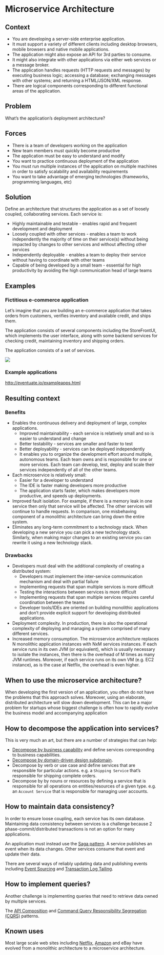 # Microservice Architecture

## Context

- You are developing a server-side enterprise application. 
- It must support a variety of different clients including desktop browsers, mobile browsers and native mobile applications. 
- The application might also expose an API for 3rd parties to consume. 
- It might also integrate with other applications via either web services or a message broker. 
- The application handles requests (HTTP requests and messages) by executing business logic; accessing a database; exchanging messages with other systems; and returning a HTML/JSON/XML response.
- There are logical components corresponding to different functional areas of the application.


## Problem

What’s the application’s deployment architecture?


## Forces

- There is a team of developers working on the application
- New team members must quickly become productive
- The application must be easy to understand and modify
- You want to practice continuous deployment of the application
- You must run multiple instances of the application on multiple machines in order to satisfy scalability and availability requirements
- You want to take advantage of emerging technologies (frameworks, programming languages, etc)


## Solution

Define an architecture that structures the application as a set of loosely coupled, collaborating services. Each service is:

- Highly maintainable and testable - enables rapid and frequent development and deployment
- Loosely coupled with other services - enables a team to work independently the majority of time on their service(s) without being impacted by changes to other services and without affecting other services
- Independently deployable - enables a team to deploy their service without having to coordinate with other teams
- Capable of being developed by a small team - essential for high productivity by avoiding the high communication head of large teams


## Examples

### Fictitious e-commerce application

Let’s imagine that you are building an e-commerce application that takes orders from customers, verifies inventory and available credit, and ships them. 

The application consists of several components including the StoreFrontUI, which implements the user interface, along with some backend services for checking credit, maintaining inventory and shipping orders. 

The application consists of a set of services.

![](https://microservices.io/i/Microservice_Architecture.png)


### Example applications

http://eventuate.io/exampleapps.html


## Resulting context

### Benefits

- Enables the continuous delivery and deployment of large, complex applications.
  - Improved maintainability - each service is relatively small and so is easier to understand and change
  - Better testability - services are smaller and faster to test
  - Better deployability - services can be deployed independently
  - It enables you to organize the development effort around multiple, autonomous teams. Each team owns and is responsible for one or more services. Each team can develop, test, deploy and scale their services independently of all of the other teams.
- Each microservice is relatively small:
  - Easier for a developer to understand
  - The IDE is faster making developers more productive
  - The application starts faster, which makes developers more productive, and speeds up deployments.
- Improved fault isolation. For example, if there is a memory leak in one service then only that service will be affected. The other services will continue to handle requests. In comparison, one misbehaving component of a monolithic architecture can bring down the entire system.
- Eliminates any long-term commitment to a technology stack. When developing a new service you can pick a new technology stack. Similarly, when making major changes to an existing service you can rewrite it using a new technology stack.

### Drawbacks

- Developers must deal with the additional complexity of creating a distributed system:
  - Developers must implement the inter-service communication mechanism and deal with partial failure
  - Implementing requests that span multiple services is more difficult
  - Testing the interactions between services is more difficult
  - Implementing requests that span multiple services requires careful coordination between the teams
  - Developer tools/IDEs are oriented on building monolithic applications and don’t provide explicit support for developing distributed applications.
- Deployment complexity. In production, there is also the operational complexity of deploying and managing a system comprised of many different services.
- Increased memory consumption. The microservice architecture replaces N monolithic application instances with NxM services instances. If each service runs in its own JVM (or equivalent), which is usually necessary to isolate the instances, then there is the overhead of M times as many JVM runtimes. Moreover, if each service runs on its own VM (e.g. EC2 instance), as is the case at Netflix, the overhead is even higher.


## When to use the microservice architecture?

When developing the first version of an application, you often do not have the problems that this approach solves. Moreover, using an elaborate, distributed architecture will slow down development. This can be a major problem for startups whose biggest challenge is often how to rapidly evolve the business model and accompanying application


## How to decompose the application into services?

This is very much an art, but there are a number of strategies that can help:

- [Decompose by business capability](https://microservices.io/patterns/decomposition/decompose-by-business-capability.html) and define services corresponding to business capabilities.
- [Decompose by domain-driven design subdomain](https://microservices.io/patterns/decomposition/decompose-by-subdomain.html).
- Decompose by verb or use case and define services that are responsible for particular actions. e.g. a `Shipping Service` that’s responsible for shipping complete orders.
- Decompose by by nouns or resources by defining a service that is responsible for all operations on entities/resources of a given type. e.g. an `Account Service` that is responsible for managing user accounts.


## How to maintain data consistency?

In order to ensure loose coupling, each service has its own database. Maintaining data consistency between services is a challenge because 2 phase-commit/distributed transactions is not an option for many applications. 

An application must instead use the [Saga pattern](https://microservices.io/patterns/data/saga.html). A service publishes an event when its data changes. Other services consume that event and update their data. 

There are several ways of reliably updating data and publishing events including [Event Sourcing](https://microservices.io/patterns/data/event-sourcing.html) and [Transaction Log Tailing](https://microservices.io/patterns/data/transaction-log-tailing.html).


## How to implement queries?

Another challenge is implementing queries that need to retrieve data owned by multiple services.

The [API Composition](https://microservices.io/patterns/data/api-composition.html) and [Command Query Responsibility Segregation (CQRS)](https://microservices.io/patterns/data/cqrs.html) patterns.


## Known uses

Most large scale web sites including [Netflix](https://netflixtechblog.com/), [Amazon](http://highscalability.com/blog/2007/9/18/amazon-architecture.html) and eBay have evolved from a monolithic architecture to a microservice architecture.